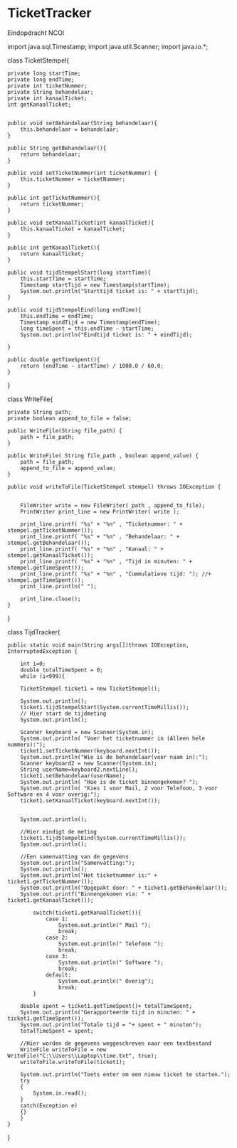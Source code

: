 # TicketTracker
Eindopdracht NCOI

import java.sql.Timestamp;
import java.util.Scanner;
import java.io.*;


class TicketStempel{

    private long startTime;
    private long endTime;
    private int ticketNummer;
    private String behandelaar;
    private int kanaalTicket;
    int getKanaalTicket;
   
    
    public void setBehandelaar(String behandelaar){
        this.behandelaar = behandelaar;
    }
    
    public String getBehandelaar(){
        return behandelaar;
    }
    
    public void setTicketNummer(int ticketNummer) {
        this.ticketNummer = ticketNummer;
    }
    
    public int getTicketNummer(){
        return ticketNummer;
    }
    
    public void setKanaalTicket(int kanaalTicket){
        this.kanaalTicket = kanaalTicket;
    }
    
    public int getKanaalTicket(){
        return kanaalTicket;
    }
        
    public void tijdStempelStart(long startTime){
        this.startTime = startTime;
        Timestamp startTijd = new Timestamp(startTime);
        System.out.println("Starttijd ticket is: " + startTijd);
    }
 
    public void tijdStempelEind(long endTime){
        this.endTime = endTime;
        Timestamp eindTijd = new Timestamp(endTime);
        long timeSpent = this.endTime - startTime;
        System.out.println("Eindtijd ticket is: " + eindTijd);
        
    }
    
    public double getTimeSpent(){
        return (endTime - startTime) / 1000.0 / 60.0;
    }
    
    
}

class WriteFile{
    
    private String path;
    private boolean append_to_file = false;
    
    public WriteFile(String file_path) {
        path = file_path;
    }
    
    public WriteFile( String file_path , boolean append_value) {
        path = file_path;
        append_to_file = append_value;
    }
    
    public void writeToFile(TicketStempel stempel) throws IOException {
        
        
        FileWriter write = new FileWriter( path , append_to_file);
        PrintWriter print_line = new PrintWriter( write );
        
        print_line.printf( "%s" + "%n" , "Ticketnummer: " + stempel.getTicketNummer());
        print_line.printf( "%s" + "%n" , "Behandelaar: " + stempel.getBehandelaar());
        print_line.printf( "%s" + "%n" , "Kanaal: " + stempel.getKanaalTicket());
        print_line.printf( "%s" + "%n" , "Tijd in minuten: " + stempel.getTimeSpent());
        print_line.printf( "%s" + "%n" , "Cummulatieve tijd: "); //+ stempel.getTimeSpent());
        print_line.println(" ");
   
        print_line.close();
    }
}


class TijdTracker{
    
    public static void main(String args[])throws IOException, InterruptedException {
        
        int i=0;
        double totalTimeSpent = 0;
        while (i<999){
    
        TicketStempel ticket1 = new TicketStempel();
        
        System.out.println();
        ticket1.tijdStempelStart(System.currentTimeMillis());
        // Hier start de tijdmeting 
        System.out.println();
        
        Scanner keyboard = new Scanner(System.in);
        System.out.println( "Voer het ticketnummer in (Alleen hele nummers):");
        ticket1.setTicketNummer(keyboard.nextInt());
        System.out.println("Wie is de behandelaar(voer naam in):");
        Scanner keyboard2 = new Scanner(System.in);
        String userName=keyboard2.nextLine();
        ticket1.setBehandelaar(userName);
        System.out.println( "Hoe is de ticket binnengekomen? ");
        System.out.println( "Kies 1 voor Mail, 2 voor Telefoon, 3 voor Software en 4 voor overig:");
        ticket1.setKanaalTicket(keyboard.nextInt());
        
        
        System.out.println();
        
        //Hier eindigt de meting
        ticket1.tijdStempelEind(System.currentTimeMillis());
        System.out.println();
        
        //Een samenvatting van de gegevens
        System.out.println("Samenvatting:");
        System.out.println();
        System.out.println("Het ticketnummer is:" + ticket1.getTicketNummer());
        System.out.println("Opgepakt door: " + ticket1.getBehandelaar());
        System.out.printf("Binnengekomen via: " + ticket1.getKanaalTicket());
             		
            switch(ticket1.getKanaalTicket()){
                case 1: 
                    System.out.println(" Mail ");
                    break;
                case 2: 
                    System.out.println(" Telefoon ");
                    break;
                case 3:
                    System.out.println(" Software ");
                    break;
                default:
                    System.out.println(" Overig");
                    break;
            }       
        
        double spent = ticket1.getTimeSpent()+ totalTimeSpent;
        System.out.println("Gerapporteerde tijd in minuten: " + ticket1.getTimeSpent());
        System.out.println("Totale tijd = "+ spent + " minuten");
        totalTimeSpent = spent;
      
        //Hier worden de gegevens weggeschreven naar een textbestand
        WriteFile writeToFile = new WriteFile("C:\\Users\\Laptop\\time.txt", true);
        writeToFile.writeToFile(ticket1);
        
        System.out.println("Toets enter om een nieuw ticket te starten.");
        try
        {
            System.in.read();
        }  
        catch(Exception e)
        {}  
        }
    }
}
